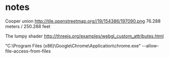 # notes

Cooper union
http://tile.openstreetmap.org//19/154386/197090.png
76.288 meters / 250.288 feet


The lumpy shader
http://threejs.org/examples/webgl_custom_attributes.html


"C:\Program Files (x86)\Google\Chrome\Application\chrome.exe" --allow-file-access-from-files

